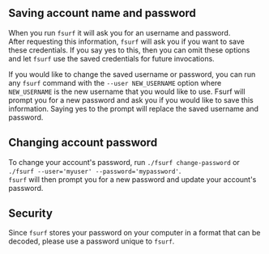 [title]: - "Saving or Changing User Account Information"
 
 
## Saving account name and password

When you run `fsurf` it will ask you for an username and password.  
After requesting this information, `fsurf` will ask you if you want to save
these credentials. If you say yes to this, then you can omit these options 
and let `fsurf` use the saved credentials for future invocations.

If you would like to change the saved username or password, you can run any
`fsurf` command with the `--user NEW_USERNAME` option where `NEW_USERNAME` is 
the new username that you would like to use.  Fsurf will prompt you for a new
password and ask you if you would like to save this information.  Saying yes to
the prompt will replace the saved username and password.


## Changing account password

To change your account's password, run 
`./fsurf change-password` or `./fsurf --user='myuser' --password='mypassword'`.  
`fsurf` will then prompt you for a new password and update 
your account's password.

## Security 
Since `fsurf` stores your password on your computer in a format that
can be decoded, please use a password unique to `fsurf`.
